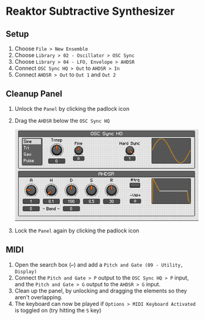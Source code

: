 # Reaktor Subtractive Synthesizer

## Setup

1. Choose `File > New Ensemble`
2. Choose `Library > 02 - Oscillator > OSC Sync`
3. Choose `Library > 04 - LFO, Envelope > AHDSR`
4. Connect `OSC Sync HQ > Out` to `AHDSR > In`
5. Connect `AHDSR > Out` to `Out 1` and `Out 2`

## Cleanup Panel

1. Unlock the `Panel` by clicking the padlock icon
2. Drag the `AHDSR` below the `OSC Sync HQ`

    ![Panel](assets/reaktor-subtractive-synthesizer-panel.png)

3. Lock the `Panel` again by clicking the padlock icon

## MIDI

1. Open the search box (`↩`) and add a `Pitch and Gate (09 - Utility, Display)`
2. Connect the `Pitch and Gate > P` output to the `OSC Sync HQ > P` input, and the `Pitch and Gate > G` output to the `AHDSR > G` input.
3. Clean up the panel, by unlocking and dragging the elements so they aren't overlapping.
4. The keyboard can now be played if `Options > MIDI Keyboard Activated` is toggled on (try hitting the `S` key)
